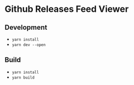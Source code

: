 # Github Releases Feed Viewer

## Development

* `yarn install`
* `yarn dev --open`

## Build

* `yarn install`
* `yarn build`
